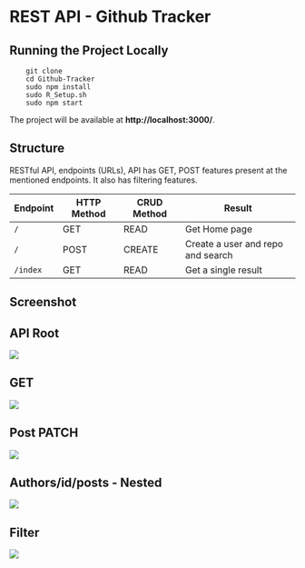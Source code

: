 # REST API - Github Tracker

## Running the Project Locally
```
	git clone 
	cd Github-Tracker
	sudo npm install 
	sudo R_Setup.sh
	sudo npm start

```
The project will be available at **http://localhost:3000/**.



## Structure
RESTful API, endpoints (URLs), API has GET, POST features present at the mentioned endpoints. It also has filtering features.

Endpoint |HTTP Method | CRUD Method | Result
-- | -- |-- |--
`/` | GET  | READ | Get Home page
`/` | POST | CREATE | Create a user and repo and search
`/index` | GET | READ | Get a single result



## Screenshot

## API Root
![](static/root.JPG)
<br />

## GET
![](static/postslist.JPG)
<br />

## Post PATCH
![](static/post-id-patch.JPG)
<br />

## Authors/id/posts - Nested
![](static/authors-id-posts.JPG)

## Filter
![](static/filter-post.JPG)
